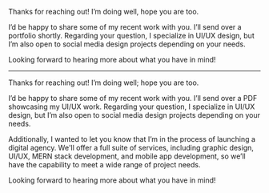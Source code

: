 Thanks for reaching out! I’m doing well, hope you are too.

I’d be happy to share some of my recent work with you. I’ll send over a portfolio shortly. Regarding your question, I specialize in UI/UX design, but I’m also open to social media design projects depending on your needs.

Looking forward to hearing more about what you have in mind!

---

Thanks for reaching out! I’m doing well; hope you are too.

I’d be happy to share some of my recent work with you. I’ll send over a PDF showcasing my UI/UX work. Regarding your question, I specialize in UI/UX design, but I’m also open to social media design projects depending on your needs.

Additionally, I wanted to let you know that I’m in the process of launching a digital agency. We'll offer a full suite of services, including graphic design, UI/UX, MERN stack development, and mobile app development, so we’ll have the capability to meet a wide range of project needs.

Looking forward to hearing more about what you have in mind!
